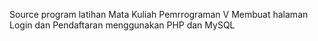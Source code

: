 Source program latihan Mata Kuliah Pemrrograman V 
Membuat halaman Login dan Pendaftaran menggunakan PHP dan MySQL
